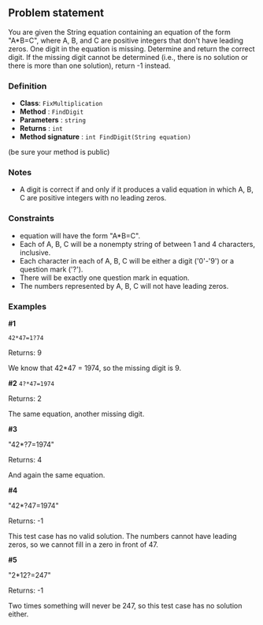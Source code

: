 ## Problem statement 
You are given the String equation containing an equation of the form "A*B=C", where A, B, and C are positive integers that don't have leading zeros. One digit in the equation is missing. Determine and return the correct digit. If the missing digit cannot be determined (i.e., there is no solution or there is more than one solution), return -1 instead.

### Definition

* **Class**: `FixMultiplication`
* **Method** : `FindDigit`
* **Parameters** : `string`
* **Returns** : `int`
* **Method signature** : `int FindDigit(String equation)`

(be sure your method is public)

### Notes
- A digit is correct if and only if it produces a valid equation in which A, B, C are positive integers with no leading zeros.

### Constraints
- equation will have the form "A*B=C".
- Each of A, B, C will be a nonempty string of between 1 and 4 characters, inclusive.
- Each character in each of A, B, C will be either a digit ('0'-'9') or a question mark ('?').
- There will be exactly one question mark in equation.
- The numbers represented by A, B, C will not have leading zeros.

### Examples
**#1**

`42*47=1?74`

Returns: 9

We know that 42*47 = 1974, so the missing digit is 9.


**#2**
`4?*47=1974`

Returns: 2

The same equation, another missing digit. 

**#3**

"42*?7=1974"

Returns: 4

And again the same equation.

**#4**

"42*?47=1974"

Returns: -1

This test case has no valid solution. The numbers cannot have leading zeros, so we cannot fill in a zero in front of 47.

**#5**

"2*12?=247"

Returns: -1

Two times something will never be 247, so this test case has no solution either.
